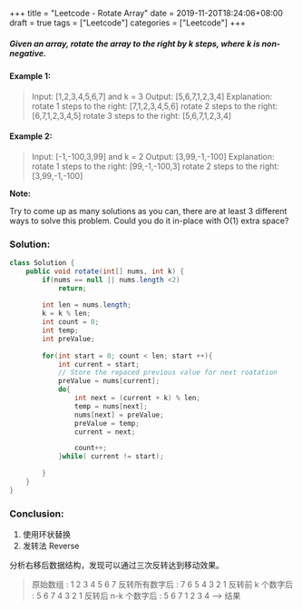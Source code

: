 +++
title = "Leetcode - Rotate Array"
date = 2019-11-20T18:24:06+08:00
draft = true
tags = ["Leetcode"]
categories = ["Leetcode"]
+++

#####  Given an array, rotate the array to the right by k steps, where k is non-negative.

#### Example 1:

>Input: [1,2,3,4,5,6,7] and k = 3
>Output: [5,6,7,1,2,3,4]
>Explanation:
>rotate 1 steps to the right: [7,1,2,3,4,5,6]
>rotate 2 steps to the right: [6,7,1,2,3,4,5]
>rotate 3 steps to the right: [5,6,7,1,2,3,4]

#### Example 2:

>Input: [-1,-100,3,99] and k = 2
>Output: [3,99,-1,-100]
>Explanation: 
>rotate 1 steps to the right: [99,-1,-100,3]
>rotate 2 steps to the right: [3,99,-1,-100]


**Note:**

Try to come up as many solutions as you can, there are at least 3 different ways to solve this problem.
Could you do it in-place with O(1) extra space?

### Solution:

```java
class Solution {
    public void rotate(int[] nums, int k) {
        if(nums == null || nums.length <2)
            return;
        
        int len = nums.length;
        k = k % len;
        int count = 0;
        int temp;
        int preValue;
        
        for(int start = 0; count < len; start ++){
            int current = start;
            // Store the repaced previous value for next roatation
            preValue = nums[current];
            do{
                int next = (current + k) % len;
                temp = nums[next];
                nums[next] = preValue;
                preValue = temp;
                current = next;

                count++;
            }while( current != start);
             
        }  
    }
}
```

### Conclusion:

1. 使用环状替换
2. 发转法 Reverse

分析右移后数据结构，发现可以通过三次反转达到移动效果。

>原始数组                  : 1 2 3 4 5 6 7
>反转所有数字后             : 7 6 5 4 3 2 1
>反转前 k 个数字后          : 5 6 7 4 3 2 1
>反转后 n-k 个数字后        : 5 6 7 1 2 3 4 --> 结果